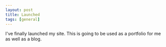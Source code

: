 ```yaml
---
layout: post
title: Launched
tags: [general]
---
```


I've finally launched my site. This is going to be used as a portfolio for me as well as a blog.
